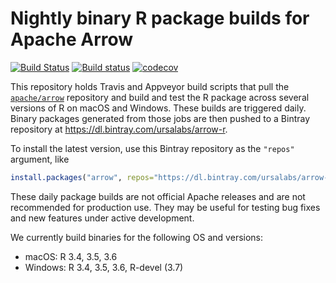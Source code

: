 # Nightly binary R package builds for Apache Arrow

[![Build Status](https://travis-ci.org/ursa-labs/arrow-r-nightly.png?branch=master)](https://travis-ci.org/ursa-labs/arrow-r-nightly) [![Build status](https://ci.appveyor.com/api/projects/status/ume8udm5r26u2c9l/branch/master?svg=true)](https://ci.appveyor.com/project/nealrichardson/arrow-r-nightly-yxl55/branch/master) [![codecov](https://codecov.io/gh/ursa-labs/arrow-r-nightly/branch/master/graph/badge.svg)](https://codecov.io/gh/ursa-labs/arrow-r-nightly)

This repository holds Travis and Appveyor build scripts that pull the [`apache/arrow`](https://github.com/apache/arrow) repository and build and test the R package across several versions of R on macOS and Windows. These builds are triggered daily. Binary packages generated from those jobs are then pushed to a Bintray repository at https://dl.bintray.com/ursalabs/arrow-r.

To install the latest version, use this Bintray repository as the `"repos"` argument, like

```r
install.packages("arrow", repos="https://dl.bintray.com/ursalabs/arrow-r")
```

These daily package builds are not official Apache releases and are not recommended for production use. They may be useful for testing bug fixes and new features under active development.

We currently build binaries for the following OS and versions:

* macOS: R 3.4, 3.5, 3.6
* Windows: R 3.4, 3.5, 3.6, R-devel (3.7)
